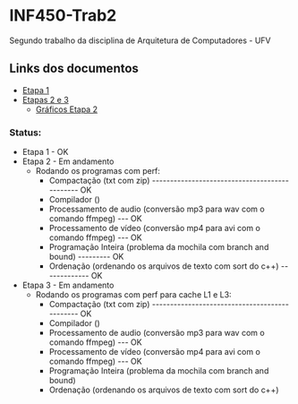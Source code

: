 # INF450-Trab2
Segundo trabalho da disciplina de Arquitetura de Computadores - UFV

## Links dos documentos
* [Etapa 1](https://docs.google.com/presentation/d/1Vz73E6QZo4eGZLj0EVr541p2Wpae-xaPze_8G9zObj4/edit?usp=sharing)
* [Etapas 2 e 3](https://docs.google.com/presentation/d/1XiOAlGAGoxIcIHvf2pjxBPluhNrGuSGFHvhqSF01c7w/edit?usp=sharing)
    * [Gráficos Etapa 2](https://docs.google.com/spreadsheets/d/11T2S5aEwzsa06DaGmgFKTqgMvVRvg_IVkRAbeK6Hu0U/edit?usp=sharing)


### Status:
* Etapa 1 - OK
* Etapa 2 - Em andamento
  * Rodando os programas com perf:
    * Compactação (txt com zip) ---------------------------------------------- OK
    * Compilador () 
    * Processamento de audio (conversão mp3 para wav com o comando ffmpeg) --- OK
    * Processamento de vídeo (conversão mp4 para avi com o comando ffmpeg) --- OK
    * Programação Inteira (problema da mochila com branch and bound) --------- OK
    * Ordenação (ordenando os arquivos de texto com sort do c++) ------------- OK
* Etapa 3 - Em andamento
  * Rodando os programas com perf para cache L1 e L3:
    * Compactação (txt com zip) ---------------------------------------------- OK
    * Compilador () 
    * Processamento de audio (conversão mp3 para wav com o comando ffmpeg) --- OK
    * Processamento de vídeo (conversão mp4 para avi com o comando ffmpeg) --- OK
    * Programação Inteira (problema da mochila com branch and bound) 
    * Ordenação (ordenando os arquivos de texto com sort do c++) 
